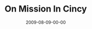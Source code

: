 ---
layout: message
category: message
series: "We Love Cincinnati"
title: "On Mission In Cincy"
date: 2009-08-09-00-00
message_id: 576
audio: "http://s3.amazonaws.com/crossroadsaudiomessages/WeLoveCincy6.mp3"
audio-duration: "41:23"
notes-description: ""
notes: "http://s3.amazonaws.com/crossroads-media/media/legacy/documents/SN_08_08-09_09.pdf"
notes-title: "On Mission In Cincy (Study Notes)"
program: "http://s3.amazonaws.com/crossroads-media/media/legacy/documents/0808_09Program.pdf"
description: "Chuck Mingo shares what being on mission in Cincinnati looks like."
video: "https://s3.amazonaws.com/crossroadsvideomessages/WeLoveCincy6.mp4"
video-duration: "41:23"
video-image: "http://s3.amazonaws.com/crossroads-media/images/legacy/content/WeLoveCincy6-still.jpg"
explicit: "N"
---
